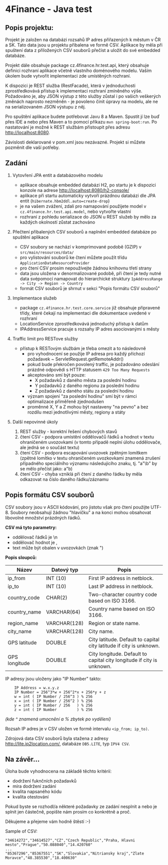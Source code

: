 # 4Finance - Java test

## Popis projektu:

Projekt je založen na databázi rozsahů IP adres přiřazených k městum v ČR a SK. Tato data jsou u projektu přibalena ve formě CSV. Aplikace by měla při spuštení data z přiložených CSV souborů přečíst a uložit do své embedded databáze.

Projekt dále obsahuje package cz.4finance.hr.test.api, který obsahuje definici rozhraní aplikace včetně vlastního doménového modelu. Vaším úkolem bude vytvořit implementaci zde umístěných rozhraní.

K dispozici je REST služba (RestFacade), která v jednoduchosti zprostředkovává přístup k implementaci rozhraní zmíněného výše. Požadováno je, aby JSON výstup z této služby zůstal i po vašich veškerých změnách naprosto nezměněn - je povoleno činit úpravy na modelu, ale ne na serializovaném JSON výstupu z něj.

Pro spuštění aplikace budete potřebovat Javu 8 a Maven. Spustit jí lze buď přes IDE a nebo přes Maven a to pomocí příkazu `mvn spring-boot:run`. Po nastatování je možné k REST službám přistoupit přes adresu <http://localhost:8080>.

Závislosti deklarované v pom.xml jsou nezávazné. Projekt si můžete pozměnit dle vaší potřeby.


## Zadání

1. Vytovření JPA entit a databázového modelu
    - aplikace obsahuje embedded databázi H2, po startu je k dispozici konzole na adrese <http://localhost:8080/h2-console/>
    - aplikace při startu automaticky vytvoří prázdnou databázi dle JPA entit (`hibernate.hbm2ddl.auto=create-drop`)
    - je na vašem zvážení, zdali pro namapování použijete model v `cz.4finance.hr.test.api.model`, nebo vytvořte vlastní
    - rozhraní z pohledu serializace do JSON u REST služeb by mělo za každých okolností zůstat zachováno

2. Přečtení přibalených CSV souborů a naplnění embedded databáze po spuštění aplikace
    - CSV soubory se nachází v komprimované podobě (GZIP) v `src/main/resources/data/`
    - pro vylistování souborů ke čtení můžete použít třídu `ApplicationDataResourceProvider`
    - pro čtení CSV prosím nepoužívejte žádnou knihovnu třetí strany
    - data jsou uložena v denormalizované podobě, při čtení je tedy nutné data svépomocí namapovat do hierarchické struktury `IpAddressRange -> City -> Region -> Country`
    - formát CSV souborů je shrnut v sekci "Popis formátu CSV souborů"

3. Implementace služeb
    - package `cz.4finance.hr.test.core.service` již obsahuje připravené třídy, které čekají na implementaci dle dokumentace uvedené v rozhraní
    - LocationService zprostředkovává jednoduchý přístup k datům
    - IPAddressService pracuje s rozsahy IP adres asociovanými s městy

4. Traffic limit pro RESTove služby
    - přístup k RESTovým službám je třeba omezit a to následovně
        + pro vyhodnocení se použije IP adresa pro každý příchozí požadavek ~ ServletRequest.getRemoteAddr()
        + pokud bude překročen povolený traffic, je požadováno odeslání prázdné odpovědi s HTTP statusem `429 Too Many Requests`
        + akceptováno smí být pouze:
            * X požadavků z daného města za poslední hodinu
            * Y požadavků z daného regionu za poslední hodinu
            * Z požadavků z daného státu za poslední hodinu
        + význam spojení "za poslední hodinu" smí být v rámci optimalizace přiměřeně zjednodušen
        + proměnné X, Y a Z mohou být nastaveny "na pevno" a bez rozdílu mezi jednotlivými městy, regiony a státy

5. Další nepovinné úkoly
    1. REST služby - korektní řešení chybových stavů
    2. čtení CSV - podpora umístění oddělovačů řádků a hodnot v textu ohraničeném uvozovkami (v tomto případě neplní úlohu oddělovače, ale jedná se o součást textu)
    3. čtení CSV - podpora escapování uvozovek zpětným lomítkem (zpětné lomítko v textu ohraničeném uvozkovkami znamená zrušení případného speciálního významu následujícího znaku, tj. "a\"\b" by se mělo přečíst jako: a"b)
    4. čtení CSV - chyba vzniklá při čtení z daného řádku by měla odkazovat na číslo daného řádku/záznamu


## Popis formátu CSV souborů

CSV soubory jsou v ASCII kódování, pro jistotu však pro čtení použijte UTF-8. Soubory neobsahují žádnou "hlavičku" a na konci mohou obsahovat libovolné množství prázdných řádků.

**CSV má tyto parametry:**
* oddělovač řádků je \n
* oddělovač hodnot je ,
* text může být obalen v uvozovkách (znak ")

**Popis sloupců:**

| Název         | Datový typ    | Popis
| ------------- | ------------- | -----
| ip_from       | INT (10)      | First IP address in netblock.
| ip_to	        | INT (10)      | Last IP address in netblock.
| country_code  | CHAR(2)       | Two-character country code based on ISO 3166.
| country_name  | VARCHAR(64)   | Country name based on ISO 3166.
| region_name	| VARCHAR(128)  | Region or state name.
| city_name	    | VARCHAR(128)  | City name.
| GPS latitude  | DOUBLE	    | City latitude. Default to capital city latitude if city is unknown.
| GPS longitude | DOUBLE	    | City longitude. Default to capital city longitude if city is unknown.

IP adresy jsou uloženy jako "IP Number" takto:
```
    IP Address = w.x.y.z
    IP Number = 256^3*w + 256^2*x + 256*y + z
    w = int ( IP Number / 256^3 ) % 256
    x = int ( IP Number / 256^2 ) % 256
    y = int ( IP Number / 256   ) % 256
    z = int ( IP Number         ) % 256
```
*(kde ^ znamená umocnění a % zbytek po vydělení)*

Rozsah IP adres je v CSV uložen ve formě intervalu `<ip_from; ip_to)`.

Zdrojová data CSV souborů byla stažena z adresy <http://lite.ip2location.com/>, databáze `DB5.LITE`, typ `IPV4 CSV`.


## Na závěr...

Úloha bude vyhodnocena na základě těchto kritérií:
* dodržení fuknčních požadavků
* míra dodržení zadání
* kvalita napsaného kódu
* kvalita otestování

Pokud byste se rozhodl/a některé požadavky ze zadání nesplnit a nebo je splnit jen částečně, popište nám prosím co konkrétně a proč.

Děkujeme a přejeme vám hodně štěstí :-)

Sample of CSV:
```
"34614272","34614527","CZ","Czech Republic","Praha, Hlavni mesto","Prague","50.088040","14.420760"
...
"85367296","85367551","SK","Slovakia","Nitriansky kraj","Zlate Moravce","48.385530","18.400630"
```